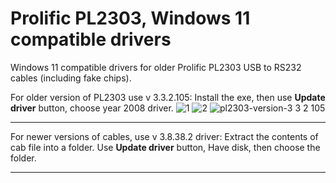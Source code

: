 # Prolific PL2303, Windows 11 compatible drivers
Windows 11 compatible drivers for older Prolific PL2303 USB to RS232 cables (including fake chips).

For older version of PL2303 use v 3.3.2.105: Install the exe, then use **Update driver** button, choose year 2008 driver.
![1](https://github.com/user-attachments/assets/e1589f91-d3df-4eb1-85a8-1dea74f00974)
![2](https://github.com/user-attachments/assets/0f0d211c-9261-4ecd-bd25-6ee8f3bb1d40)
![pl2303-version-3 3 2 105](https://github.com/user-attachments/assets/066867b2-8fc7-48a1-9cda-152aaf9426fb)


---

For newer versions of cables, use v 3.8.38.2 driver: Extract the contents of cab file into a folder. Use **Update driver** button, Have disk, then choose the folder.

---

